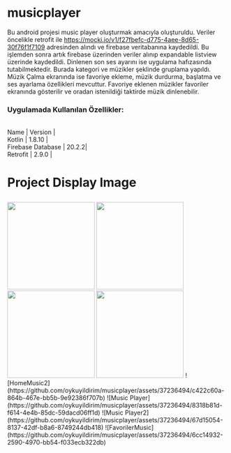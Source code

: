 # musicplayer
Bu android projesi music player oluşturmak amacıyla oluşturuldu. Veriler öncelikle retrofit ile https://mocki.io/v1/f27fbefc-d775-4aee-8d65-30f76f1f7109 adresinden alındı ve firebase veritabanına kaydedildi.
Bu işlemden sonra artık firebase üzerinden veriler alınıp expandable listview üzerinde kaydedildi. Dinlenen son ses ayarını ise uygulama hafızasında tutabilmektedir. Burada kategori ve müzikler şeklinde gruplama yapıldı. Müzik Çalma ekranında ise favoriye ekleme, müzik durdurma, başlatma ve ses ayarlama özellikleri mevcuttur.
Favoriye eklenen müzikler favoriler ekranında gösterilir ve oradan istenildiği taktirde müzik dinlenebilir.
 ### Uygulamada Kullanılan Özellikler:
  <br>Name | Version |</br>
   Kotlin | 1.8.10 | 
  <br>Firebase Database | 20.2.2|</br>
  Retrofit  | 2.9.0 |
  
# Project Display Image <p> 
  <a href="https://github.com/oykuyildirim/musicplayer/assets/37236494/c422c60a-864b-467e-bb5b-9e92386f707b" >
    <img src="https://github.com/oykuyildirim/musicplayer/assets/37236494/c422c60a-864b-467e-bb5b-9e92386f707b" width="200" style="max-width:100%;"></a>
   <a href="https://github.com/oykuyildirim/musicplayer/assets/37236494/8318b81d-f614-4e4b-85dc-59dacd06ff1d" target="_blank">
    <img src="https://github.com/oykuyildirim/musicplayer/assets/37236494/8318b81d-f614-4e4b-85dc-59dacd06ff1d" width="200" style="max-width:100%;"></a>
<a href="https://github.com/oykuyildirim/musicplayer/assets/37236494/67d15054-8137-42df-b8a6-8749244db418" target="_blank">
    <img src="https://github.com/oykuyildirim/musicplayer/assets/37236494/67d15054-8137-42df-b8a6-8749244db418" width="200" style="max-width:100%;"></a>
  <a href="https://github.com/oykuyildirim/musicplayer/assets/37236494/6cc14932-2590-4970-bb54-f033ecb322db" target="_blank">
    <img src="https://github.com/oykuyildirim/musicplayer/assets/37236494/6cc14932-2590-4970-bb54-f033ecb322db" width="200" style="max-width:100%;"></a>
![HomeMusic2](https://github.com/oykuyildirim/musicplayer/assets/37236494/c422c60a-864b-467e-bb5b-9e92386f707b)
![Music Player](https://github.com/oykuyildirim/musicplayer/assets/37236494/8318b81d-f614-4e4b-85dc-59dacd06ff1d)
![Music Player2](https://github.com/oykuyildirim/musicplayer/assets/37236494/67d15054-8137-42df-b8a6-8749244db418)
![FavorilerMusic](https://github.com/oykuyildirim/musicplayer/assets/37236494/6cc14932-2590-4970-bb54-f033ecb322db)
